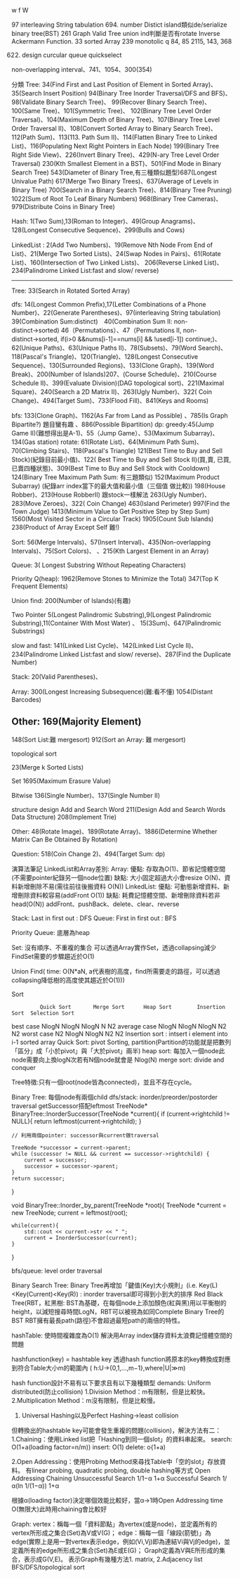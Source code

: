 w f W

97 interleaving String tabulation
694. number Distict island類似de/serialize binary tree(BST)
261 Graph Valid Tree union ind判斷是否有rotate Inverse Ackermann Function.
33 sorted Array
239 monotolic q 84, 85
2115, 143, 368

622. design curcular queue
quickselect

non-overlapping interval、741、1054、300(354)

分類
Tree: 
34(Find First and Last Position of Element in Sorted Array)、35(Search Insert Position)
94(Binary Tree Inorder Traversal/DFS and BFS)、98(Validate Binary Search Tree)、 99(Recover Binary Search Tree)、100(Same Tree)、101(Symmetric Tree)、
102(Binary Tree Level Order Traversal)、104(Maximum Depth of Binary Tree)、107(Binary Tree Level Order Traversal II)、108(Convert Sorted Array to Binary Search Tree)、112(Path Sum)、113(113. Path Sum II)、114(Flatten Binary Tree to Linked List)、116(Populating Next Right Pointers in Each Node)
199(Binary Tree Right Side View)、226(Invert Binary Tree)、429(N-ary Tree Level Order Traversal)
230(Kth Smallest Element in a BST)、501(Find Mode in Binary Search Tree)
543(Diameter of Binary Tree,有三種類似題型)687(Longest Univalue Path)
617(Merge Two Binary Trees)、637(Average of Levels in Binary Tree)
700(Search in a Binary Search Tree)、814(Binary Tree Pruning)
1022(Sum of Root To Leaf Binary Numbers)
968(Binary Tree Cameras)、979(Distribute Coins in Binary Tree)

Hash: 
1(Two Sum),13(Roman to Integer)、49(Group Anagrams)、128(Longest Consecutive Sequence)、299(Bulls and Cows)

LinkedList : 
2(Add Two Numbers)、19(Remove Nth Node From End of List)、21(Merge Two Sorted Lists)、24(Swap Nodes in Pairs)、61(Rotate List)、160(Intersection of Two Linked Lists)、 206(Reverse Linked List)、234(Palindrome Linked List:fast and slow/ reverse)

 
----
Tree: 
33(Search in Rotated Sorted Array)

dfs:
14(Longest Common Prefix),17(Letter Combinations of a Phone Number)、22(Generate Parentheses)、97(interleaving String tabulation)
39(Combination Sum:distinct)　40(Combination Sum II: non-distinct→sorted)
46（Permutations）、47（Permutations II, non-distinct→sorted,  if(i>0 &&nums[i-1]==nums[i] && !used[i-1]) continue;)、62(Unique Paths)、63(Unique Paths II)、78(Subsets)、79(Word Search)、118(Pascal's Triangle)、120(Triangle)、128(Longest Consecutive Sequence)、130(Surrounded Regions)、133(Clone Graph)、139(Word Break)、200(Number of Islands)207、(Course Schedule)、210(Course Schedule II)、399(Evaluate Division)(DAG topological sort)、221(Maximal Square)、240(Search a 2D Matrix II)、263(Ugly Number)、322( Coin Change)、494(Target Sum)、733(Flood Fill)、841(Keys and Rooms)

bfs:
133(Clone Graph)、1162(As Far from Land as Possible)
、785(Is Graph Bipartite?) 題目蠻有趣
、886(Possible Bipartition)
dp:
greedy:45(Jump Game II)(難想得出是A-1)、55（Jump Game）、53(Maximum Subarray)、134(Gas station)
rotate: 61(Rotate List)、64(Minimum Path Sum)、 70(Climbing Stairs)、118(Pascal's Triangle)
121(Best Time to Buy and Sell Stock)(紀錄目前最小值)、122( Best Time to Buy and Sell Stock II)(買,賣, 已買, 已賣四種狀態)、309(Best Time to Buy and Sell Stock with Cooldown)
124(Binary Tree Maximum Path Sum: 有三題類似)
152(Maximum Product Subarray) (紀錄arr index當下的最大值和最小值（三個值 做比較))
198(House Robber)、213(House RobberII) 跟stock一樣解法
263(Ugly Number)、283(Move Zeroes)、322( Coin Change)
463(Island Perimeter)
997(Find the Town Judge)
1413(Minimum Value to Get Positive Step by Step Sum)
1560(Most Visited Sector in a Circular Track)
1905(Count Sub Islands)
238(Product of Array Except Self 難!)

Sort:
56(Merge Intervals)、57(Insert Interval)、435(Non-overlapping Intervals)、75(Sort Colors)、
、215(Kth Largest Element in an Array)

Queue: 
3( Longest Substring Without Repeating Characters)


Priority Q(heap):
1962(Remove Stones to Minimize the Total)
347(Top K Frequent Elements)

Union find: 
200(Number of Islands)(有趣)

Two Pointer
5(Longest Palindromic Substring),9(Longest Palindromic Substring),11(Container With Most Water)
、 15(3Sum)、647(Palindromic Substrings)

slow and fast: 141(Linked List Cycle)、142(Linked List Cycle II)、234(Palindrome Linked List:fast and slow/ reverse)、287(Find the Duplicate Number)

Stack: 20(Valid Parentheses)、

Array:
300(Longest Increasing Subsequence)(難:看不懂)
1054(Distant Barcodes)

Other: 169(Majority Element)
----
















148(Sort List:難 mergesort)
912(Sort an Array: 難 mergesort)

topological sort

23(Merge k Sorted Lists)



Set
1695(Maximum Erasure Value)

Bitwise
136(Single Number)、137(Single Number II)

structure design
Add and Search Word
211(Design Add and Search Words Data Structure)
208(Implement Trie)


Other: 48(Rotate Image)、189(Rotate Array)、1886(Determine Whether Matrix Can Be Obtained By Rotation)

Question: 518(Coin Change 2)、494(Target Sum: dp)


演算法筆記
LinkedList和Array差別:
Array:
優點: 存取為O(1)、節省記憶體空間(不需要pointer紀錄另一個node位置)
缺點: 大小固定超過大小會resize O(N)、資料新增刪除不易(需往前往後搬資料 O(N))
LinkedList:
優點: 可動態新增資料、新增刪除資料較容易(addFront O(1))
缺點: 耗費記憶體空間、新增刪除資料若非head(O(N))
addFront、pushBack、delete、clear、reverse

Stack:
Last in first out : DFS
Queue:
First in first out : BFS

Priority Queue: 底層為heap

Set: 沒有順序、不重複的集合
可以透過Array實作Set，透過collapsing減少FindSet需要的步驟趨近於O(1)

Union Find( time: O(N*aN, a代表樹的高度，find所需要走的路徑，可以透過collapsing降低樹的高度使其趨近於O(1)))

Sort

             Quick Sort   	  Merge Sort   	  Heap Sort  	   Insertion Sort  Selection Sort  
best case	    NlogN   	    NlogN   	    NlogN   	       N  	              N2
average case   	NlogN  	        NlogN  	        NlogN  	           N2  	              N2
worst case	    N2  	        NlogN  	        NlogN  	           N2  	              N2
Insertion sort : intsert i element into i-1 sorted array
Quick Sort: pivot Sorting, partition(Partition的功能就是把數列「區分」成「小於pivot」與「大於pivot」兩半)
heap sort: 每加入一個node此node需要向上換logN次若有N個node就會是 Nlog(N)
merge sort: divide and conquer

Tree特徵:只有一個root(node皆為connected)，並且不存在cycle。

Binary Tree: 每個node有兩個child
dfs/stack: 
inorder/preorder/postorder traversal
getSuccessor搭配leftmost
TreeNode* BinaryTree::InorderSuccessor(TreeNode *current){
    if (current->rightchild != NULL){
        return leftmost(current->rightchild);
    }

    // 利用兩個pointer: successor與current做traversal 

    TreeNode *successor = current->parent;   
    while (successor != NULL && current == successor->rightchild) {
        current = successor;
        successor = successor->parent;
    }
    return successor;
}

void BinaryTree::Inorder_by_parent(TreeNode *root){
    TreeNode *current = new TreeNode;
    current = leftmost(root);

    while(current){
        std::cout << current->str << " ";
        current = InorderSuccessor(current);
    }
}


bfs/queue: level order traversal

Binary Search Tree: Binary Tree再增加「鍵值(Key)大小規則」(i.e. Key(L)<Key(Current)<Key(R)) : inorder traversal即可得到小到大的排序
Red Black Tree(RBT，紅黑樹: BST為基礎，在每個node上添加顏色(紅與黑)用以平衡樹的height，以減短搜尋時間LogN，RBT可以被視為如同Complete Binary Tree的BST
RBT擁有最長path(路徑)不會超過最短path的兩倍的特性。

hashTable:
使時間複雜度為O(1)
解決用Array index儲存資料太浪費記憶體空間的問題

hashfunction(key) = hashtable key
透過hash function將原本的key轉換成對應到符合Table大小m的範圍內 ( h:U→{0,1,...,m−1},where|U|≫m)

hash function設計不易有以下要求且有以下幾種類型
demands: Uniform distributed(防止collision)
1.Division Method：m有限制，但是比較快。
2.Multiplication Method：m沒有限制，但是比較慢。
1. Universal Hashing以及Perfect Hashing→least collision

但轉換出的hashtable key可能會發生重複的問題(collision)，解決方法有二：
1.Chaining：使用Linked list把「Hashing到同一個slot」的資料串起來。
search: O(1+a(loading factor=n/m))
insert: O(1)
delete: o{1+a)

2.Open Addressing：使用Probing Method來尋找Table中「空的slot」存放資料。
有linear probing, quadratic probing, double hashing等方式
			Open Addressing	    Chaining
Unsuccessful Search   	1/1−α		    1+α
Successful Search	1/α(ln 1/(1−α))     1+α

根據α(loading factor)決定哪個效能比較好，當α->1時Open Addressing time O(無限大)此時用chaining會比較好

Graph:
vertex：稱每一個「資料節點」為vertex(或是node)，並定義所有的vertex所形成之集合(Set)為V或V(G)；
edge：稱每一個「線段(箭號)」為edge(實際上是用一對vertex表示edge，例如(Vi,Vj)即為連結Vi與Vj的edge)，並定義所有的edge所形成之集合(Set)為E或E(G)；
Graph定義為V與E所形成的集合，表示成G(V,E)。
表示Graph有幾種方法1. matrix, 2.Adjacency list
BFS/DFS/topological sort





